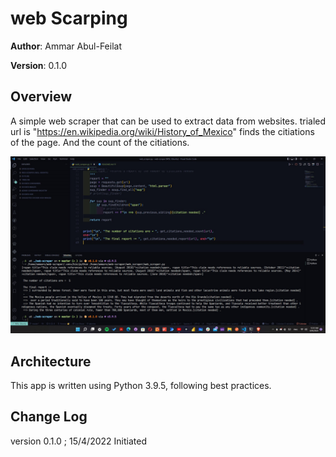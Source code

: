 # web Scarping

**Author**: Ammar Abul-Feilat

**Version**: 0.1.0

## Overview

A simple web scraper that can be used to extract data from websites. trialed url is "https://en.wikipedia.org/wiki/History_of_Mexico" finds the citiations of the page. And the count of the citiations.

![image](./web_scraper_terminal.jpg)

## Architecture

This app is written using Python 3.9.5, following best practices.

## Change Log

version 0.1.0 ; 15/4/2022 Initiated
